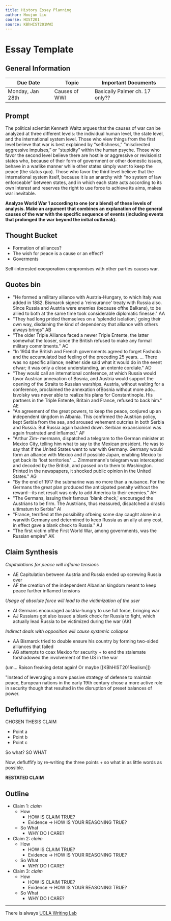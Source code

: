 ```yaml
---
title: History Essay Planning
author: Houjun Liu
course: HIST201
source: KBhHIST201WWI 
---
```


# Essay Template
## General Information

| Due Date         | Topic         | Important Documents            |
|------------------|---------------|--------------------------------|
| Monday, Jan 28th | Causes of WWI | Basically Palmer ch. 17 only?? |

## Prompt
The political scientist Kenneth Waltz argues that the causes of war can be analyzed at three different levels: the individual human level, the state level, and the international system level. Those who view things from the first level believe that war is best explained by “selfishness,” “misdirected aggressive impulses,” or “stupidity” within the human psyche. Those who favor the second level believe there are hostile or aggressive or revisionist states who, because of their form of government or other domestic issues, behave in a warlike manner while other states simply want to keep the peace (the status quo). Those who favor the third level believe that the international system itself, because it is an anarchy with “no system of law enforceable” between states, and in which each state acts according to its own interest and reserves the right to use force to achieve its aims, makes war inevitable. 

**Analyze World War 1 according to one (or a blend) of these levels of analysis. Make an argument that combines an explanation of the general causes of the war with the specific sequence of events (including events that prolonged the war beyond the initial outbreak).**

## Thought Bucket
- Formation of alliances?
- The wish for peace is a cause or an effect?
- Goverments

Self-interested ~~coorporation~~ compromises with other parties causes war.

## Quotes bin
<!-- - "Young Turks, whose long agitation against Abdul Hamid has been noted, managed in that year to carry through a revolution. They obliged the sultan to restore the liberal parliamentary constitution of 1876." => Turkish revolutionaries weakened the structure of the Ottoman Empire, which weakened its governmental capacities  -->

- "He formed a military alliance with Austria-Hungary, to which Italy was added in 1882. Bismarck signed a 'reinsurance' treaty with Russia also. Since Russia and Austria were enemies (because ofthe Balkans), to be allied to both at the same time took considerable diplomatic finesse." AA
- "They had long prided themselves on a 'splendid isolation,' going their own way, disdaining the kind of dependency that alliance with others always brings" AB
- "The older Triple Alliance faced a newer Triple Entente, the latter somewhat the looser, since the British refused to make any formal military commitments." AC
- "In 1904 the British and French governments agreed to forget Fashoda and the accumulated bad feeling of the preceding 25 years. ... There was no specific alliance; neither side said what it would do in the event ofwar; it was only a close understanding, an entente cordiale." AD
- "They would call an international conference, at which Russia would favor Austrian annexation of Bosnia, and Austria would support the opening of the Straits to Russian warships. Austria, without waiting for a conference, proclaimed the annexation ofBosnia without more ado... Isvolsky was never able to realize his plans for Constantinople. His partners in the Triple Entente, Britain and France, refused to back him." AE
- "An agreement of the great powers, to keep the peace, conjured up an independent kingdom in Albania. This confirmed the Austrian policy, kept Serbia from the sea, and aroused vehement outcries in both Serbia and Russia. But Russia again backed down. Serbian expansionism was again frustrated and inflamed." AF
- "Arthur Zim- mermann, dispatched a telegram to the German minister at Mexico City, telling him what to say to the Mexican president. He was to say that if the United States went to war with Germany. Germany would form an alliance with Mexico and if possible Japan, enabling Mexico to get back its 'lost territories.' ... Zimmermann's telegram was intercepted and decoded by the British, and passed on to them to Washington. Printed in the newspapers, it shocked public opinion in the United States." AG
- "By the end of 1917 the submarine was no more than a nuisance. For the Germans the great plan produced the anticipated penalty without the reward—its net result was only to add America to their enemies." AH
- "The Germans, issuing their famous 'blank check,' encouraged the Austrians to be firm. The Austrians, thus reassured, dispatched a drastic ultimatum to Serbia" AI
- "France, terrified at the possibility ofbeing some day caught alone in a warwith Germany and determined to keep Russia as an ally at any cost, in effect gave a blank check to Russia." AJ 
- "The first victim ofthe First World War, among governments, was the Russian empire" AK

## Claim Synthesis

*Capitulations for peace will inflame tensions*

- AE Capitulation between Austria and Russia ended up screwing Russia over
- AF the creation of the independent Albanian kingdom meant to keep peace further inflamed tensions

*Usage of absolute force will lead to the victimization of the user*

- AI Germans encouraged austria-hungry to use full force, bringing war
- AJ Russians got also issued a blank check for Russia to fight, which actually lead Russia to be victimized during the war (AK)

*Indirect deals with opposition will cause systemic collapse*

- AA Bismarck tried to double ensure his country by forming two-sided alliances that failed
- AG attempts to coax Mexico for security + to end the stalemate forshadowed the involvement of the US in the war

(um... Raison freaking detat again! Or maybe [[KBhHIST201Realism]])

"Instead of leveraging a more passive strategy of defense to maintain peace, European nations in the early 19th century chose a more active role in security though that resulted in the disruption of preset balances of power. 

## Defluffifying
CHOSEN THESIS CLAIM

* Point a 
* Point b
* Point c

So what? SO WHAT

Now, defluffify by re-writing the three points + so what in as little words as possible.

**RESTATED CLAIM**

## Outline
- Claim 1: *claim*
	- How
		- HOW IS CLAIM TRUE?
		- Evidence -> HOW IS YOUR REASONING TRUE?
	- So What
		- WHY DO I CARE?
- Claim 2: *claim*
	- How
		- HOW IS CLAIM TRUE?
		- Evidence -> HOW IS YOUR REASONING TRUE?
	- So What
		- WHY DO I CARE?
- Claim 3: *claim*
	- How
		- HOW IS CLAIM TRUE?
		- Evidence -> HOW IS YOUR REASONING TRUE?
	- So What
		- WHY DO I CARE?

***

There is always [UCLA Writing Lab](https://wp.ucla.edu/wp-content/uploads/2016/01/UWC_handouts_What-How-So-What-Thesis-revised-5-4-15-RZ.pdf)
